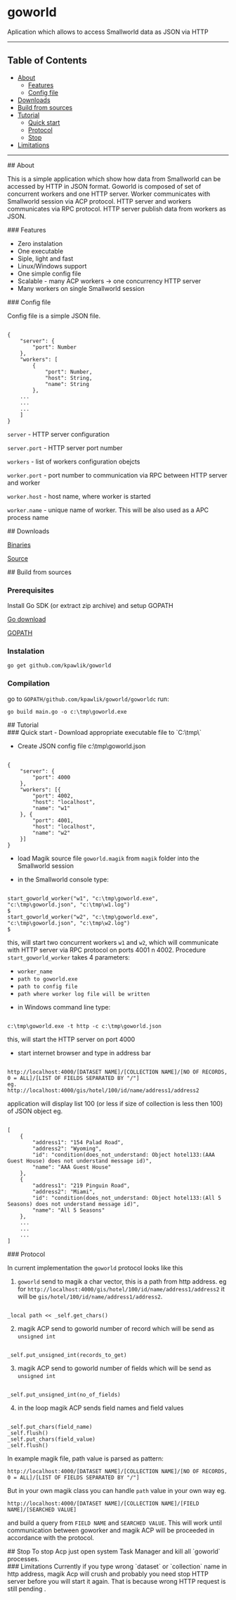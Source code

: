 # goworld

Aplication which allows to access Smallworld data as JSON via HTTP

***

## Table of Contents
- [About](#about)
  - [Features](#features)
  - [Config file](#config-file)
- [Downloads](#download)
- [Build from sources](#build)
- [Tutorial](#tutorial)
  - [Quick start](#quick-start)
  - [Protocol](#protocol)
  - [Stop](#stop)
- [Limitations](#limitations)

***

<div id='about'/>
## About

This is a simple application which show how data from Smallworld can be accessed by HTTP in JSON format. Goworld is composed of set of concurrent workers and one HTTP server. Worker communicates with Smallworld session via ACP protocol. HTTP server and workers communicates via RPC protocol. HTTP server publish data from workers as JSON.

<div id='features'/>
### Features 

- Zero instalation
- One executable
- Siple, light and fast
- Linux/Windows support
- One simple config file
- Scalable - many ACP workers -> one concurrency HTTP server
- Many workers on single Smallworld session

<div id='config-file'/>
### Config file

Config file is a simple JSON file.
<pre><code>
{
    "server": {
        "port": Number
    },
    "workers": [
	    {
        	"port": Number,
	        "host": String,
	        "name": String
    	},
	...
	...
	...
	]
}
</code></pre>

`server` - HTTP server configuration

`server.port` - HTTP server port number 

`workers` - list of workers configuration obejcts

`worker.port` - port number to communication via RPC between HTTP server and worker

`worker.host` - host name, where worker is started

`worker.name` - unique name of worker. This will be also used as a APC process name

<div id='download'/>
## Downloads

[Binaries](https://sourceforge.net/projects/goworld/files/?source=navbar)

[Source](https://github.com/kpawlik/goworld)

<div id='build'/>
## Build from sources

### Prerequisites
Install Go SDK (or extract zip archive) and setup GOPATH

[Go download](https://golang.org/dl/)

[GOPATH](https://github.com/golang/go/wiki/GOPATH)


### Instalation

`go get github.com/kpawlik/goworld`

### Compilation

go to `GOPATH/github.com/kpawlik/goworld/goworldc` run:

`go build main.go -o c:\tmp\goworld.exe`


<div id='tutorial'/>
## Tutorial

<div id='quick-start'/>
### Quick start
- Download appropriate executable file to `C:\tmp\`

- Create JSON config file c:\tmp\goworld.json

<pre><code>
{
	"server": {
		"port": 4000
	},
	"workers": [{
		"port": 4002,
		"host": "localhost",
		"name": "w1"
	}, {
		"port": 4001,
		"host": "localhost",
		"name": "w2"
	}]
}
</code></pre>

- load Magik source file `goworld.magik` from `magik` folder into the Smallworld session

- in the Smallworld console type: 
<pre><code>
start_goworld_worker("w1", "c:\tmp\goworld.exe", "c:\tmp\goworld.json", "c:\tmp\w1.log")
$
start_goworld_worker("w2", "c:\tmp\goworld.exe", "c:\tmp\goworld.json", "c:\tmp\w2.log")
$
</code></pre>

   this, will start two concurrent workers `w1` and `w2`, which will communicate with HTTP server via RPC protocol on ports 4001 n 4002.
Procedure `start_goworld_worker` takes 4 parameters: 
   * `worker_name`
   * `path to goworld.exe`
   * `path to config file`
   * `path where worker log file will be written`

- in Windows command line type:
<pre><code>
c:\tmp\goworld.exe -t http -c c:\tmp\goworld.json
</code></pre>

   this, will start the HTTP server on port 4000

- start internet browser and type in address bar
<pre><code>
http://localhost:4000/[DATASET NAME]/[COLLECTION NAME]/[NO OF RECORDS, 0 = ALL]/[LIST OF FIELDS SEPARATED BY "/"]
eg.
http://localhost:4000/gis/hotel/100/id/name/address1/address2
</code></pre>

   application will display list 100 (or less if size of collection is less then 100) of JSON object eg.

<pre><code>
[
	{
		"address1": "154 Palad Road",
		"address2": "Wyoming",
		"id": "condition(does_not_understand: Object hotel133:(AAA Guest House) does not understand message id)",
		"name": "AAA Guest House"
	},
	{
		"address1": "219 Pinguin Road",
		"address2": "Miami",
		"id": "condition(does_not_understand: Object hotel133:(All 5 Seasons) does not understand message id)",
		"name": "All 5 Seasons"
	},
	...
	...
	...
]
</code></pre>

<div id='protocol'/>
### Protocol

In current implementation the `goworld` protocol looks like this


1. `goworld` send to magik a char vector, this is a path from http address. eg for 
`http://localhost:4000/gis/hotel/100/id/name/address1/address2` it will be `gis/hotel/100/id/name/address1/address2`.
<pre><code>
_local path << _self.get_chars()
</code></pre>

2. magik ACP send to goworld number of record which will be send as `unsigned int`
<pre><code>
_self.put_unsigned_int(records_to_get)
</code></pre>

3. magik ACP send to goworld number of fields which will be send as `unsigned int`
<pre><code>
_self.put_unsigned_int(no_of_fields)
</code></pre>

4. in the loop magik ACP sends field names and field values
<pre><code>
_self.put_chars(field_name)
_self.flush()
_self.put_chars(field_value)
_self.flush()
</code></pre>

In example magik file, path value is parsed as pattern:

`http://localhost:4000/[DATASET NAME]/[COLLECTION NAME]/[NO OF RECORDS, 0 = ALL]/[LIST OF FIELDS SEPARATED BY "/"]`

But in your own magik class you can handle `path` value in your own way eg.

`http://localhost:4000/[DATASET NAME]/[COLLECTION NAME]/[FIELD NAME]/[SEARCHED VALUE]`

and build a query from `FIELD NAME` and `SEARCHED VALUE`. This will work until communication between  goworker and magik ACP will be proceeded in accordance with the protocol.


<div id='stop'/>
## Stop 
To stop Acp just open system Task Manager and kill all `goworld` processes.

<div id='limitations'/>
### Limitations
Currently if you type wrong `dataset` or `collection` name in http address, magik Acp will crush and probably you need stop HTTP server before you will start it again. That is because wrong HTTP request is still pending .